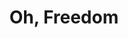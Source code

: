 ---
layout: default
title: Oh, Freedom
event: March on Washington
artist: Odetta
genre:
writer:
producer:
album:
label:
country: USA
language: English
duration: 
released: 1962
video: https://www.youtube.com/embed/veiJLhXdwn8
description: Oh, Freedom orignally has roots in the spirtual 'Before I'd Be a Slave'
description1: Odetta performed 'Oh, Freedom' at the March on Washington in front of the 250,000 people.
award1:
award2:
award3:
versions:
---